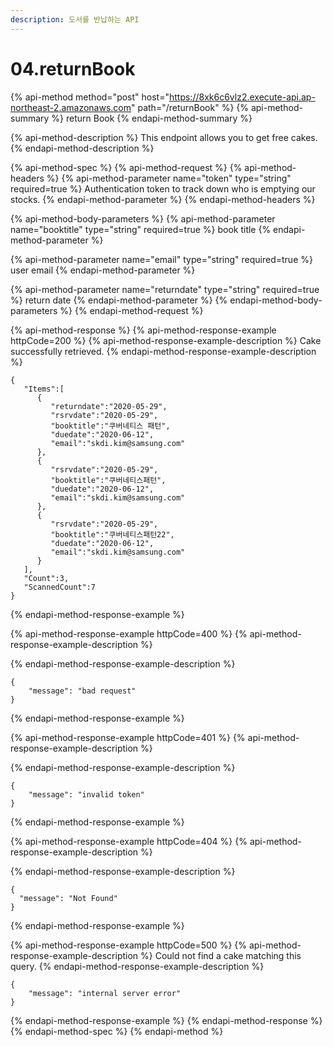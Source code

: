 ```yaml
---
description: 도서를 반납하는 API
---
```


# 04.returnBook

{% api-method method="post" host="https://8xk6c6vlz2.execute-api.ap-northeast-2.amazonaws.com" path="/returnBook" %}
{% api-method-summary %}
return Book
{% endapi-method-summary %}

{% api-method-description %}
This endpoint allows you to get free cakes.
{% endapi-method-description %}

{% api-method-spec %}
{% api-method-request %}
{% api-method-headers %}
{% api-method-parameter name="token" type="string" required=true %}
Authentication token to track down who is emptying our stocks.
{% endapi-method-parameter %}
{% endapi-method-headers %}

{% api-method-body-parameters %}
{% api-method-parameter name="booktitle" type="string" required=true %}
book title
{% endapi-method-parameter %}

{% api-method-parameter name="email" type="string" required=true %}
user email
{% endapi-method-parameter %}

{% api-method-parameter name="returndate" type="string" required=true %}
return date
{% endapi-method-parameter %}
{% endapi-method-body-parameters %}
{% endapi-method-request %}

{% api-method-response %}
{% api-method-response-example httpCode=200 %}
{% api-method-response-example-description %}
Cake successfully retrieved.
{% endapi-method-response-example-description %}

```text
{
   "Items":[
      {
         "returndate":"2020-05-29",
         "rsrvdate":"2020-05-29",
         "booktitle":"쿠버네티스 패턴",
         "duedate":"2020-06-12",
         "email":"skdi.kim@samsung.com"
      },
      {
         "rsrvdate":"2020-05-29",
         "booktitle":"쿠버네티스패턴",
         "duedate":"2020-06-12",
         "email":"skdi.kim@samsung.com"
      },
      {
         "rsrvdate":"2020-05-29",
         "booktitle":"쿠버네티스패턴22",
         "duedate":"2020-06-12",
         "email":"skdi.kim@samsung.com"
      }
   ],
   "Count":3,
   "ScannedCount":7
}
```
{% endapi-method-response-example %}

{% api-method-response-example httpCode=400 %}
{% api-method-response-example-description %}

{% endapi-method-response-example-description %}

```text
{
    "message": "bad request"
}
```
{% endapi-method-response-example %}

{% api-method-response-example httpCode=401 %}
{% api-method-response-example-description %}

{% endapi-method-response-example-description %}

```text
{
    "message": "invalid token"
}
```
{% endapi-method-response-example %}

{% api-method-response-example httpCode=404 %}
{% api-method-response-example-description %}

{% endapi-method-response-example-description %}

```text
{
  "message": "Not Found"
}
```
{% endapi-method-response-example %}

{% api-method-response-example httpCode=500 %}
{% api-method-response-example-description %}
Could not find a cake matching this query.
{% endapi-method-response-example-description %}

```text
{
    "message": "internal server error"
}
```
{% endapi-method-response-example %}
{% endapi-method-response %}
{% endapi-method-spec %}
{% endapi-method %}

